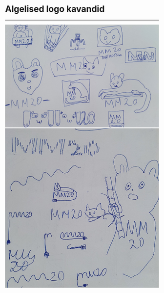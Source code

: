 # Algelised logo kavandid

---

![muudetud font3](../images/brief/alikas2.jpg)
![muudetud font3](../images/brief/alikas1.jpg)
